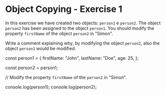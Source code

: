 # Object Copying - Exercise 1

In this exercise we have created two objects: `person1` e `person2`. The object `person2` has been assigned to the object `person1`. You should modify the property `firstName` of the object `person2` in "Simon".

Write a comment explaining why, by modifying the object `person2`, also the object `person1` would be modified.

const person1 = {
  firstName: "John",
  lastName: "Doe",
  age: 25,
};

const person2 = person1;

// Modify the property `firstName` of the `person2` in "Simon".

console.log(person1);
console.log(person2);
